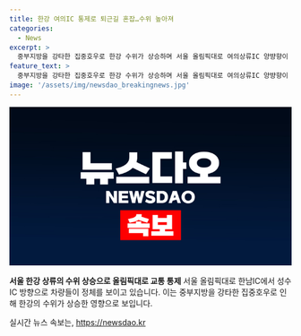 ```yaml
---
title: 한강 여의IC 통제로 퇴근길 혼잡…수위 높아져
categories:
  - News
excerpt: >
  중부지방을 강타한 집중호우로 한강 수위가 상승하며 서울 올림픽대로 여의상류IC 양뱡향이 통제된 18일 오후, 서울 올림픽대로 한남IC에서 성수IC 방향에 차량들이 정체를 보였다.
feature_text: >
  중부지방을 강타한 집중호우로 한강 수위가 상승하며 서울 올림픽대로 여의상류IC 양뱡향이 통제된 18일 오후, 서울 올림픽대로 한남IC에서 성수IC 방향에 차량들이 정체를 보였다.
image: '/assets/img/newsdao_breakingnews.jpg'
---
```


<p><img src="/assets/img/newsdao_breakingnews.jpg" alt="ontimetimes 속보" /></p>

<p><b>서울 한강 상류의 수위 상승으로 올림픽대로 교통 통제</b>
서울 올림픽대로 한남IC에서 성수IC 방향으로 차량들이 정체를 보이고 있습니다. 이는 중부지방을 강타한 집중호우로 인해 한강의 수위가 상승한 영향으로 보입니다.</p>
실시간 뉴스 속보는, <a href="https://newsdao.kr" rel="dofollow">https://newsdao.kr</a>


